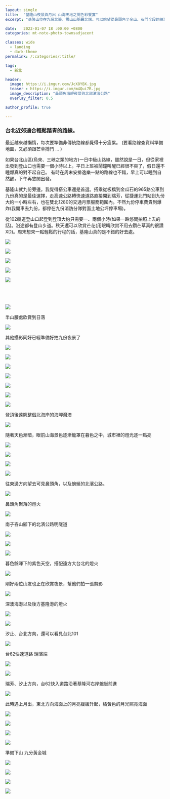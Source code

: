 ```yaml
---
layout: single
title:  "基隆山夜景與月出 山海天地之間色彩饗宴"
excerpt: "基隆山位在九份北邊，雪山山脈最北端。可以眺望從鼻頭角至金山、石門全段的峽灣景色。交通方便且沿線鋪設石階。晚上登頂還可以欣賞夜景，秋天來還可以欣賞芒花，選對日子，還可見圓月從海面上升起"

date:   2023-01-07 18 :00:00 +0800
categories: mt-note-photo-townsadjacent

classes: wide
  - landing
  - dark-theme
permalink: /:categories/:title/

tags: 
  - 新北

header:
  image: https://i.imgur.com/JcX8YBX.jpg
  teaser : https://i.imgur.com/m4Qui7R.jpg
  image_description: "鼻頭角海岬夜景與北部濱海公路"
  overlay_filter: 0.5

author_profile: true

---
```


### 台北近郊適合輕鬆踏青的路線。

最近越來越懶惰，每次要準備非傳統路線都覺得十分疲累。
(要看路線查資料準備地圖，又必須跟芒草搏鬥 ... )

如果台北山區(烏來、三峽之類的地方)一日中級山路線，雖然說是一日，但從家裡出發到登山口也需要一個小時以上。平日上班被鬧鐘叫醒已經很不爽了，假日還不睡爆真的對不起自己。
有時在周末安排逸樂一點的路線也不錯，早上可以睡到自然醒，下午再悠閒出發。

基隆山就九份旁邊。我覺得搭公車還是首選。搭乘從板橋到金瓜石的965路公車到九份真的是最佳選擇，走高速公路轉快速道路直接開到瑞芳，從捷運北門站到九份大約一小時左右，也在雙北1280的交通月票服務範圍內。不然九份停車費貴到爆炸(我開車去九份，都停在九份消防分隊對面土地公坪停車場)。

從102縣道登山口起登到登頂大約只需要一、兩個小時(如果一路悠閒拍照上去的話)。沿途都有登山步道。秋天還可以欣賞芒花(用眼睛欣賞不用去鑽芒草真的很讚XD)。周末想來一點輕鬆的行程的話，基隆山真的是不錯的好去處。

![](https://i.imgur.com/0g0WUmi.jpg)

![](https://i.imgur.com/e9VqRGB.jpg)

![](https://i.imgur.com/uphF8fS.jpg)

![](https://i.imgur.com/zIpgwkF.jpg)

![](https://i.imgur.com/0NjOLQo.jpg)


<figure style="width: 100%" class="align-center">
  <img src="https://images.pexels.com/photos/14938819/pexels-photo-14938819.jpeg?auto=compress&cs=tinysrgb&w=1260&h=750&dpr=1" alt="">
  <figcaption>  </figcaption>
</figure>

<figure style="width: 100%" class="align-center">
  <img src="https://images.pexels.com/photos/14938822/pexels-photo-14938822.jpeg?auto=compress&cs=tinysrgb&w=1600&lazy=load" alt="">
  <figcaption>  </figcaption>
</figure>

<figure style="width: 100%" class="align-center">
  <img src="https://images.pexels.com/photos/14938821/pexels-photo-14938821.jpeg?auto=compress&cs=tinysrgb&w=1260&h=750&dpr=1" alt="">
  <figcaption>  </figcaption>
</figure>

<figure style="width: 100%" class="align-center">
  <img src="https://images.pexels.com/photos/14938824/pexels-photo-14938824.jpeg?auto=compress&cs=tinysrgb&w=1260&h=750&dpr=1" alt="">
  <figcaption>  </figcaption>
</figure>

![](https://i.imgur.com/TtvHb9N.jpg)

半山腰處欣賞到日落

![](https://i.imgur.com/VZteoNR.jpg)

其他攝影同好已經準備好拍九份夜景了

![](https://i.imgur.com/bsF1jsS.jpg)

![](https://i.imgur.com/SKOhnO8.jpg)

![](https://i.imgur.com/YwxelEG.jpg)

![](https://i.imgur.com/CDTQnM1.jpg)

![](https://i.imgur.com/T3GUBi4.jpg)

![](https://i.imgur.com/2GRSE9n.jpg)

![](https://i.imgur.com/3QuYU27.jpg)

登頂後遠眺整個北海岸的海岬灣澳

![](https://i.imgur.com/M5JT5ec.jpg)

隨著天色漸暗，眼前山海景色逐漸籠罩在暮色之中，城市裡的燈光逐一點亮

![](https://i.imgur.com/NjnxHA4.jpg)

![](https://i.imgur.com/DbOBJJX.jpg)

![](https://i.imgur.com/DLO0lXO.jpg)

![](https://i.imgur.com/Cg77xRw.jpg)

往東邊方向望去可見鼻頭角，以及蜿蜒的北濱公路。

![](https://i.imgur.com/nv0edLQ.jpg)

鼻頭角聚落的燈火

![](https://i.imgur.com/W6FXIsU.jpg)

南子吝山腳下的北濱公路明隧道

![](https://i.imgur.com/F0JuVf8.jpg)

![](https://i.imgur.com/MTpSnAH.jpg)

![](https://i.imgur.com/cVs8MmF.jpg)

暮色餘暉下的紫色天空，搭配遠方大台北的燈火

![](https://i.imgur.com/caXHd8i.jpg)

剛好兩位山友也正在欣賞夜景，幫他們拍一張剪影

![](https://i.imgur.com/nxmNXWW.jpg)

深澳海港以及後方基隆港的燈火

![](https://i.imgur.com/oWEt9V1.jpg)

![](https://i.imgur.com/6ddJ2aC.jpg)

汐止、台北方向，還可以看見台北101

![](https://i.imgur.com/6hujaWR.jpg)

台62快速道路 瑞濱端

![](https://i.imgur.com/lGLkKaH.jpg)

![](https://i.imgur.com/212ALH3.jpg)

瑞芳、汐止方向，台62快入道路沿著基隆河右岸蜿蜒前進

![](https://i.imgur.com/5dWHlRN.jpg)

此時遇上月出，東北方向海面上的月亮緩緩升起，橘黃色的月光照亮海面

![](https://i.imgur.com/mJUFds6.jpg)

![](https://i.imgur.com/ofcbP3M.jpg)

![](https://i.imgur.com/lBA6xJd.jpg)

![](https://i.imgur.com/eTT152x.jpg)

準備下山 九分黃金城

![](https://i.imgur.com/Qni86Op.jpg)

![](https://i.imgur.com/jB1bAt4.jpg)

![](https://i.imgur.com/jjsQOei.jpg)

![](https://i.imgur.com/m4Qui7R.jpg)

